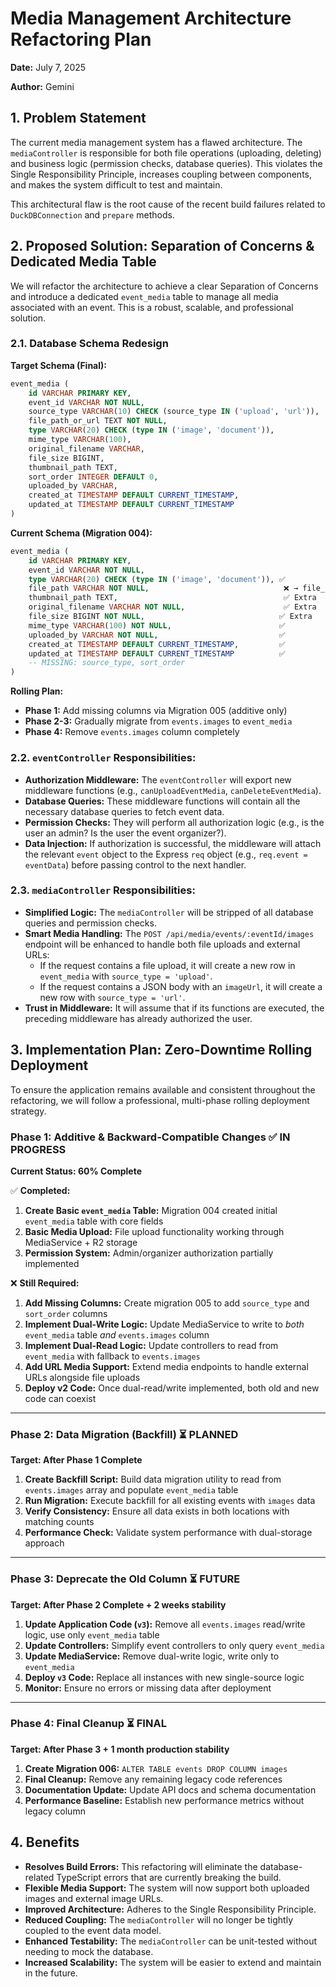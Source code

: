 # Media Management Architecture Refactoring Plan

**Date:** July 7, 2025

**Author:** Gemini

## 1. Problem Statement

The current media management system has a flawed architecture. The `mediaController` is responsible for both file operations (uploading, deleting) and business logic (permission checks, database queries). This violates the Single Responsibility Principle, increases coupling between components, and makes the system difficult to test and maintain.

This architectural flaw is the root cause of the recent build failures related to `DuckDBConnection` and `prepare` methods.

## 2. Proposed Solution: Separation of Concerns & Dedicated Media Table

We will refactor the architecture to achieve a clear Separation of Concerns and introduce a dedicated `event_media` table to manage all media associated with an event. This is a robust, scalable, and professional solution.

### 2.1. Database Schema Redesign

**Target Schema (Final):**
```sql
event_media (
    id VARCHAR PRIMARY KEY,
    event_id VARCHAR NOT NULL,
    source_type VARCHAR(10) CHECK (source_type IN ('upload', 'url')),
    file_path_or_url TEXT NOT NULL,
    type VARCHAR(20) CHECK (type IN ('image', 'document')),
    mime_type VARCHAR(100),
    original_filename VARCHAR,
    file_size BIGINT,
    thumbnail_path TEXT,
    sort_order INTEGER DEFAULT 0,
    uploaded_by VARCHAR,
    created_at TIMESTAMP DEFAULT CURRENT_TIMESTAMP,
    updated_at TIMESTAMP DEFAULT CURRENT_TIMESTAMP
)
```

**Current Schema (Migration 004):**
```sql
event_media (
    id VARCHAR PRIMARY KEY,
    event_id VARCHAR NOT NULL,
    type VARCHAR(20) CHECK (type IN ('image', 'document')), ✅
    file_path VARCHAR NOT NULL,                              ❌ → file_path_or_url
    thumbnail_path TEXT,                                     ✅ Extra
    original_filename VARCHAR NOT NULL,                      ✅ Extra  
    file_size BIGINT NOT NULL,                              ✅ Extra
    mime_type VARCHAR(100) NOT NULL,                        ✅
    uploaded_by VARCHAR NOT NULL,                           ✅
    created_at TIMESTAMP DEFAULT CURRENT_TIMESTAMP,         ✅
    updated_at TIMESTAMP DEFAULT CURRENT_TIMESTAMP          ✅
    -- MISSING: source_type, sort_order
)
```

**Rolling Plan:**
-   **Phase 1:** Add missing columns via Migration 005 (additive only)
-   **Phase 2-3:** Gradually migrate from `events.images` to `event_media` 
-   **Phase 4:** Remove `events.images` column completely

### 2.2. `eventController` Responsibilities:

-   **Authorization Middleware:** The `eventController` will export new middleware functions (e.g., `canUploadEventMedia`, `canDeleteEventMedia`).
-   **Database Queries:** These middleware functions will contain all the necessary database queries to fetch event data.
-   **Permission Checks:** They will perform all authorization logic (e.g., is the user an admin? Is the user the event organizer?).
-   **Data Injection:** If authorization is successful, the middleware will attach the relevant `event` object to the Express `req` object (e.g., `req.event = eventData`) before passing control to the next handler.

### 2.3. `mediaController` Responsibilities:

-   **Simplified Logic:** The `mediaController` will be stripped of all database queries and permission checks.
-   **Smart Media Handling:** The `POST /api/media/events/:eventId/images` endpoint will be enhanced to handle both file uploads and external URLs:
    -   If the request contains a file upload, it will create a new row in `event_media` with `source_type = 'upload'`.
    -   If the request contains a JSON body with an `imageUrl`, it will create a new row with `source_type = 'url'`.
-   **Trust in Middleware:** It will assume that if its functions are executed, the preceding middleware has already authorized the user.

## 3. Implementation Plan: Zero-Downtime Rolling Deployment

To ensure the application remains available and consistent throughout the refactoring, we will follow a professional, multi-phase rolling deployment strategy.

### Phase 1: Additive & Backward-Compatible Changes ✅ **IN PROGRESS**

**Current Status: 60% Complete**

✅ **Completed:**
1.  **Create Basic `event_media` Table:** Migration 004 created initial `event_media` table with core fields
2.  **Basic Media Upload:** File upload functionality working through MediaService + R2 storage
3.  **Permission System:** Admin/organizer authorization partially implemented

❌ **Still Required:**
1.  **Add Missing Columns:** Create migration 005 to add `source_type` and `sort_order` columns
2.  **Implement Dual-Write Logic:** Update MediaService to write to *both* `event_media` table *and* `events.images` column
3.  **Implement Dual-Read Logic:** Update controllers to read from `event_media` with fallback to `events.images`
4.  **Add URL Media Support:** Extend media endpoints to handle external URLs alongside file uploads
5.  **Deploy v2 Code:** Once dual-read/write implemented, both old and new code can coexist

---

### Phase 2: Data Migration (Backfill) ⏳ **PLANNED**

**Target: After Phase 1 Complete**

1.  **Create Backfill Script:** Build data migration utility to read from `events.images` array and populate `event_media` table
2.  **Run Migration:** Execute backfill for all existing events with `images` data  
3.  **Verify Consistency:** Ensure all data exists in both locations with matching counts
4.  **Performance Check:** Validate system performance with dual-storage approach

---

### Phase 3: Deprecate the Old Column ⏳ **FUTURE**

**Target: After Phase 2 Complete + 2 weeks stability**

1.  **Update Application Code (`v3`):** Remove all `events.images` read/write logic, use only `event_media` table
2.  **Update Controllers:** Simplify event controllers to only query `event_media` 
3.  **Update MediaService:** Remove dual-write logic, write only to `event_media`
4.  **Deploy `v3` Code:** Replace all instances with new single-source logic
5.  **Monitor:** Ensure no errors or missing data after deployment

---

### Phase 4: Final Cleanup ⏳ **FINAL**

**Target: After Phase 3 + 1 month production stability**

1.  **Create Migration 006:** `ALTER TABLE events DROP COLUMN images`
2.  **Final Cleanup:** Remove any remaining legacy code references
3.  **Documentation Update:** Update API docs and schema documentation
4.  **Performance Baseline:** Establish new performance metrics without legacy column

## 4. Benefits

-   **Resolves Build Errors:** This refactoring will eliminate the database-related TypeScript errors that are currently breaking the build.
-   **Flexible Media Support:** The system will now support both uploaded images and external image URLs.
-   **Improved Architecture:** Adheres to the Single Responsibility Principle.
-   **Reduced Coupling:** The `mediaController` will no longer be tightly coupled to the event data model.
-   **Enhanced Testability:** The `mediaController` can be unit-tested without needing to mock the database.
-   **Increased Scalability:** The system will be easier to extend and maintain in the future.
